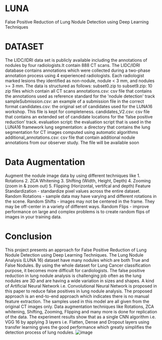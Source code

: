 # LUNA
False Positive Reduction of Lung Nodule Detection using Deep Learning Techniques
# DATASET 
The LIDC/IDRI data set is publicly available including the annotations of nodules by four radiologists.It contain 888 CT scans. The LIDC/IDRI database contains annotations which were collected during a two-phase annotation process using 4 experienced radiologists. Each radiologist marked lesions they identified as non-nodule, nodule < 3 mm, and nodules >= 3 mm.
The data is structured as follows:
subset0.zip to subset9.zip: 10 zip files which contain all CT scans 
annotations.csv: csv file that contains the annotations used as reference standard for the 'nodule detection' track
sampleSubmission.csv: an example of a submission file in the correct format
candidates.csv: the original set of candidates used for the LUNA16 workshop. This file is kept for completeness.
candidates_V2.csv: csv file that contains an extended set of candidate locations for the ‘false positive reduction’ track. 
evaluation script: the evaluation script that is used in the LUNA16 framework
lung segmentation: a directory that contains the lung segmentation for CT images computed using automatic algorithms
additional_annotations.csv: csv file that contain additional nodule annotations from our observer study. The file will be available soon
# Data Augmentation
Augment the nodule image data by using different techniques like
                     	1. Rotations
                    	2. ZCA Whitening
			3. Shifting (Width, Height, Depth)
			4. Zooming (zoom in & zoom out) 
			5. Flipping (Horizontal, vertifcal and depth)
Feature Standardization - standardize pixel values across the entire dataset.
Random Rotations - sample data may have varying and different rotations in the scene.
Random Shifts - images may not be centered in the frame. They may be off-center in a variety of different ways.
Random Flips - improve performance on large and complex problems is to create random flips of images in your training data.

# Conclusion
   This project presents an approach for False Positive Reduction of Lung Nodule Detection using Deep Learning Techniques. The Lung Nodule Analysis (LUNA 16) dataset have many nodules which are both True and False Nodules. By using the whole dataset for Lung Cancer classification purpose, it becomes more difficult for cardiologists. The false positive reduction in lung nodule analysis is challenging job often as the lung nodules are 3D and are having a wide variation in sizes and shapes. A kind of Artificial Neural Network i.e. Convolutional Neural Network is proposed in this paper to reduce false positives in lung nodule analysis. The proposed approach is an end-to-end approach which indicates there is no manual feature extraction. The samples used in this model are all given from the original CT images only. Data augmentation techniques like Rotations, ZCA whitening, Shifting, Zooming, Flipping and many more is done for replication of the data. The experiment results show that as a single CNN algorithm i.e. VGG 16 by applying 3 layers i.e. Flatten, Dense and Dropout layers using transfer learning gives the good performance which greatly simplifies the detection process of lung nodules. 
![image](https://github.com/dileep99999/LUNA/assets/108917385/17e91ab7-4855-4fc6-9757-0000a4162745)
